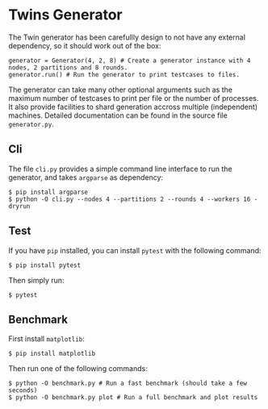 # Twins Generator
The Twin generator has been carefullly design to not have any external dependency, so it should work out of the box:
```
generator = Generator(4, 2, 8) # Create a generator instance with 4 nodes, 2 partitions and 8 rounds.
generator.run() # Run the generator to print testcases to files.
```
The generator can take many other optional arguments such as the maximum number of testcases to print per file or the number of processes. It also provide facilities to shard generation accross multiple (independent) machines. Detailed documentation can be found in the source file `generator.py`.

## Cli
The file `cli.py` provides a simple command line interface to run the generator, and takes `argparse` as dependency:
```
$ pip install argparse
$ python -O cli.py --nodes 4 --partitions 2 --rounds 4 --workers 16 -dryrun
```

## Test
If you have `pip` installed, you can install `pytest` with the following command:
```
$ pip install pytest
```
Then simply run:
```
$ pytest
```

## Benchmark
First install `matplotlib`:
```
$ pip install matplotlib
```
Then run one of the following commands:
```
$ python -O benchmark.py # Run a fast benchmark (should take a few seconds)
$ python -O benchmark.py plot # Run a full benchmark and plot results
```
